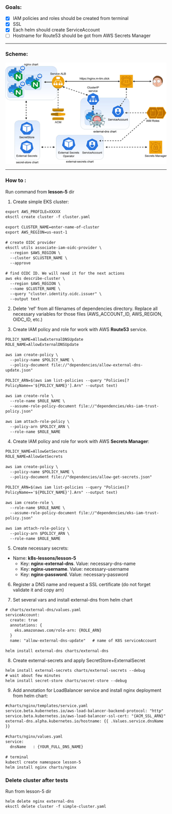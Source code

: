 ### Goals:
- [x] IAM policies and roles should be created from terminal
- [x] SSL
- [x] Each helm should create ServiceAccount
- [ ] Hostname for Route53 should be got from AWS Secrets Manager 
---
### Scheme:
![Scheme](../assets/lesson-5.jpg)

---
### How to :
Run command from **lesson-5** dir
1. Create simple EKS cluster:
```shell
export AWS_PROFILE=XXXXX
eksctl create cluster -f cluster.yaml

export CLUSTER_NAME=enter-name-of-cluster
export AWS_REGION=us-east-1

# create OIDC provider
eksctl utils associate-iam-oidc-provider \
  --region $AWS_REGION \
  --cluster $CLUSTER_NAME \
  --approve

# find OIDC ID. We will need it for the next actions
aws eks describe-cluster \
  --region $AWS_REGION \
  --name $CLUSTER_NAME \
  --query "cluster.identity.oidc.issuer" \
  --output text 
```


2. Delete 'ref' from all filenames of dependencies directory. Replace all necessary 
variables for those files (AWS_ACCOUNT_ID, AWS_REGION, OIDC_ID, etc.)


3. Create IAM policy and role for work with AWS **Route53** service.
```shell
POLICY_NAME=AllowExternalDNSUpdate
ROLE_NAME=AllowExternalDNSUpdate

aws iam create-policy \
  --policy-name $POLICY_NAME \
  --policy-document file://"dependencies/allow-external-dns-update.json"

POLICY_ARN=$(aws iam list-policies --query "Policies[?PolicyName=='${POLICY_NAME}'].Arn" --output text)

aws iam create-role \
  --role-name $ROLE_NAME \
  --assume-role-policy-document file://"dependencies/eks-iam-trust-policy.json"  

aws iam attach-role-policy \
  --policy-arn $POLICY_ARN \
  --role-name $ROLE_NAME
```


4. Create IAM policy and role for work with AWS **Secrets Manager**:
```shell
POLICY_NAME=AllowGetSecrets
ROLE_NAME=AllowGetSecrets

aws iam create-policy \
  --policy-name $POLICY_NAME \
  --policy-document file://"dependencies/allow-get-secrets.json"

POLICY_ARN=$(aws iam list-policies --query "Policies[?PolicyName=='${POLICY_NAME}'].Arn" --output text)

aws iam create-role \
  --role-name $ROLE_NAME \
  --assume-role-policy-document file://"dependencies/eks-iam-trust-policy.json"  

aws iam attach-role-policy \
  --policy-arn $POLICY_ARN \
  --role-name $ROLE_NAME
```


5. Create necessary secrets:
- Name: **k8s-lessons/lesson-5**
  - Key: **nginx-external-dns**. Value: necessary-dns-name
  - Key: **nginx-username**. Value: necessary-username
  - Key: **nginx-password**. Value: necessary-password

6. Register a DNS name and request a SSL certificate (do not forget validate it and copy arn)


7. Set several vars and install external-dns from helm chart
```shell
# charts/external-dns/values.yaml
serviceAccount:
  create: true
  annotations: {
    eks.amazonaws.com/role-arn: {ROLE_ARN}
  }
  name: "allow-external-dns-update"   # name of K8S serviceAccount

helm install external-dns charts/external-dns
```
8. Create external-secrets and apply SecretStore+ExternalSecret
```shell
helm install external-secrets charts/external-secrets --debug
# wait about few minutes
helm install secret-store charts/secret-store --debug
```
9. Add annotation for LoadBalancer service and install nginx deployment from helm chart:
```shell
#charts/nginx/templates/service.yaml
service.beta.kubernetes.io/aws-load-balancer-backend-protocol: "http"
service.beta.kubernetes.io/aws-load-balancer-ssl-cert: "{ACM_SSL_ARN}"
external-dns.alpha.kubernetes.io/hostname: {{ .Values.service.dnsName }}

#charts/nginx/values.yaml
service:
  dnsName   : {YOUR_FULL_DNS_NAME}

# terminal
kubectl create namespace lesson-5
helm install nginx charts/nginx
```
### Delete cluster after tests
Run from lesson-5 dir
```shell
helm delete nginx external-dns
eksctl delete cluster -f simple-cluster.yaml
```

